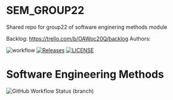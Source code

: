 # SEM_GROUP22

Shared repo for group22 of software enginering methods module

Backlog: https://trello.com/b/OAWpc20Q/backlog
 Authors:

![workflow](https://github.com/40511028/SEM_GROUP22/actions/workflows/main.yml/badge.svg)
[![Releases](https://img.shields.io/github/release/40511028/sem/all.svg?style=flat-square)](https://github.com/40511028/sem/releases)
[![LICENSE](https://img.shields.io/github/license/40511028/sem.svg?style=flat-square)](https://github.com/40511028/sem/blob/master/LICENSE)

# Software Engineering Methods
![GitHub Workflow Status (branch)](https://img.shields.io/github/workflow/status/40511028/SEM_GROUP22/A%20workflow%20for%20my%20Hello%20World%20App/develop?style=flat-square)